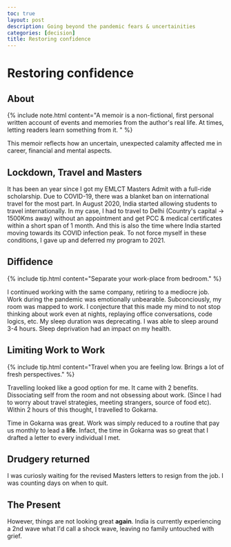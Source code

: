 ```yaml
---
toc: true
layout: post
description: Going beyond the pandemic fears & uncertainities
categories: [decision]
title: Restoring confidence
---
```


# Restoring confidence

## About 

{% include note.html content="A memoir is a non-fictional, first personal written account of events and memories from the author's real life. At times, letting readers learn something from it.
" %}

This memoir reflects how an uncertain, unexpected calamity affected me in career, financial and mental aspects.

## Lockdown, Travel and Masters

It has been an year since I got my EMLCT Masters Admit with a full-ride scholarship. Due to COVID-19, there was a blanket ban on international travel for the most part. In August 2020, India started allowing students to travel internationally. In my case, I had to travel to Delhi (Country's capital -> 1500Kms away) without an appointment and get PCC & medical certificates within a short span of 1 month. And this is also the time where India started moving towards its COVID infection peak. To not force myself in these conditions, I gave up and deferred my program to 2021.

## Diffidence

{% include tip.html content="Separate your work-place from bedroom." %}
<!-- Had a tough time dealing with toxicity & incompetence at work. -->

I continued working with the same company, retiring to a mediocre job. Work during the pandemic was emotionally unbearable. Subconciously, my room was mapped to work. I conjecture that this made my mind to not stop thinking about work even at nights, replaying office conversations, code logics, etc. My sleep duration was deprecating. I was able to sleep around 3-4 hours. Sleep deprivation had an impact on my health.

## Limiting Work to Work

{% include tip.html content="Travel when you are feeling low. Brings a lot of fresh perspectives." %}

Travelling looked like a good option for me. It came with 2 benefits. Dissociating self from the room and not obsessing about work. (Since I had to worry about travel strategies, meeting strangers, source of food etc). Within 2 hours of this thought, I travelled to Gokarna.

Time in Gokarna was great. Work was simply reduced to a routine that pay us monthly to lead a __life__. Infact, the time in Gokarna was so great that I drafted a letter to every individual I met.

## Drudgery returned

I was curiosly waiting for the revised Masters letters to resign from the job. I was counting days on when to quit. 

## The Present

However, things are not looking great __again__. India is currently experiencing a 2nd wave what I'd call a shock wave, leaving no family untouched with grief.
